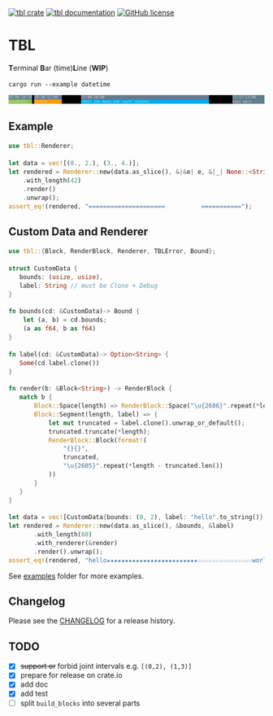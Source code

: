 [![tbl crate](https://img.shields.io/crates/v/tbl.svg)](https://crates.io/crates/tbl)
[![tbl documentation](https://docs.rs/tbl/badge.svg)](https://docs.rs/tbl)
[![GitHub license](https://img.shields.io/github/license/PicoJr/tbl)](https://github.com/PicoJr/tbl/blob/master/LICENSE)
# TBL

**T**erminal **B**ar (time)**L**ine (**WIP**)

`cargo run --example datetime`

![](img/timeline.png)

## Example

```rust
use tbl::Renderer;

let data = vec![(0., 2.), (3., 4.)];
let rendered = Renderer::new(data.as_slice(), &|&e| e, &|_| None::<String>) // explicit type for Option<Label>
    .with_length(42)
    .render()
    .unwrap();
assert_eq!(rendered, "=====================          ===========");
```

## Custom Data and Renderer

```rust
use tbl::{Block, RenderBlock, Renderer, TBLError, Bound};

struct CustomData {
   bounds: (usize, usize),
   label: String // must be Clone + Debug
}

fn bounds(cd: &CustomData)-> Bound {
    let (a, b) = cd.bounds;
    (a as f64, b as f64)
}

fn label(cd: &CustomData)-> Option<String> {
   Some(cd.label.clone())
}

fn render(b: &Block<String>) -> RenderBlock {
   match b {
       Block::Space(length) => RenderBlock::Space("\u{2606}".repeat(*length)),
       Block::Segment(length, label) => {
           let mut truncated = label.clone().unwrap_or_default();
           truncated.truncate(*length);
           RenderBlock::Block(format!(
               "{}{}",
               truncated,
               "\u{2605}".repeat(*length - truncated.len())
           ))
       }
   }
}

let data = vec![CustomData{bounds: (0, 2), label: "hello".to_string()}, CustomData{bounds: (3, 4), label: "world!".to_string()}];
let rendered = Renderer::new(data.as_slice(), &bounds, &label)
       .with_length(60)
       .with_renderer(&render)
       .render().unwrap();
assert_eq!(rendered, "hello★★★★★★★★★★★★★★★★★★★★★★★★★☆☆☆☆☆☆☆☆☆☆☆☆☆☆☆world!★★★★★★★★★");
```

See [examples](examples) folder for more examples.

## Changelog

Please see the [CHANGELOG](CHANGELOG.md) for a release history.

## TODO

- [x] ~~support or~~ forbid joint intervals e.g. `[(0,2), (1,3)]`
- [x] prepare for release on crate.io
- [x] add doc
- [x] add test
- [ ] split `build_blocks` into several parts
